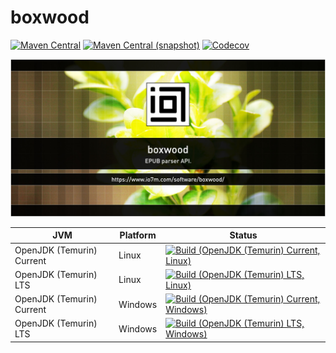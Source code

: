 boxwood
===

[![Maven Central](https://img.shields.io/maven-central/v/com.io7m.boxwood/com.io7m.boxwood.svg?style=flat-square)](http://search.maven.org/#search%7Cga%7C1%7Cg%3A%22com.io7m.boxwood%22)
[![Maven Central (snapshot)](https://img.shields.io/nexus/s/https/s01.oss.sonatype.org/com.io7m.boxwood/com.io7m.boxwood.svg?style=flat-square)](https://s01.oss.sonatype.org/content/repositories/snapshots/com/io7m/boxwood/)
[![Codecov](https://img.shields.io/codecov/c/github/io7m/boxwood.svg?style=flat-square)](https://codecov.io/gh/io7m/boxwood)

![boxwood](./src/site/resources/boxwood.jpg?raw=true)

| JVM | Platform | Status |
|-----|----------|--------|
| OpenJDK (Temurin) Current | Linux | [![Build (OpenJDK (Temurin) Current, Linux)](https://img.shields.io/github/actions/workflow/status/io7m/boxwood/main.linux.temurin.current.yml)](https://github.com/io7m/boxwood/actions?query=workflow%3Amain.linux.temurin.current)|
| OpenJDK (Temurin) LTS | Linux | [![Build (OpenJDK (Temurin) LTS, Linux)](https://img.shields.io/github/actions/workflow/status/io7m/boxwood/main.linux.temurin.lts.yml)](https://github.com/io7m/boxwood/actions?query=workflow%3Amain.linux.temurin.lts)|
| OpenJDK (Temurin) Current | Windows | [![Build (OpenJDK (Temurin) Current, Windows)](https://img.shields.io/github/actions/workflow/status/io7m/boxwood/main.windows.temurin.current.yml)](https://github.com/io7m/boxwood/actions?query=workflow%3Amain.windows.temurin.current)|
| OpenJDK (Temurin) LTS | Windows | [![Build (OpenJDK (Temurin) LTS, Windows)](https://img.shields.io/github/actions/workflow/status/io7m/boxwood/main.windows.temurin.lts.yml)](https://github.com/io7m/boxwood/actions?query=workflow%3Amain.windows.temurin.lts)|

